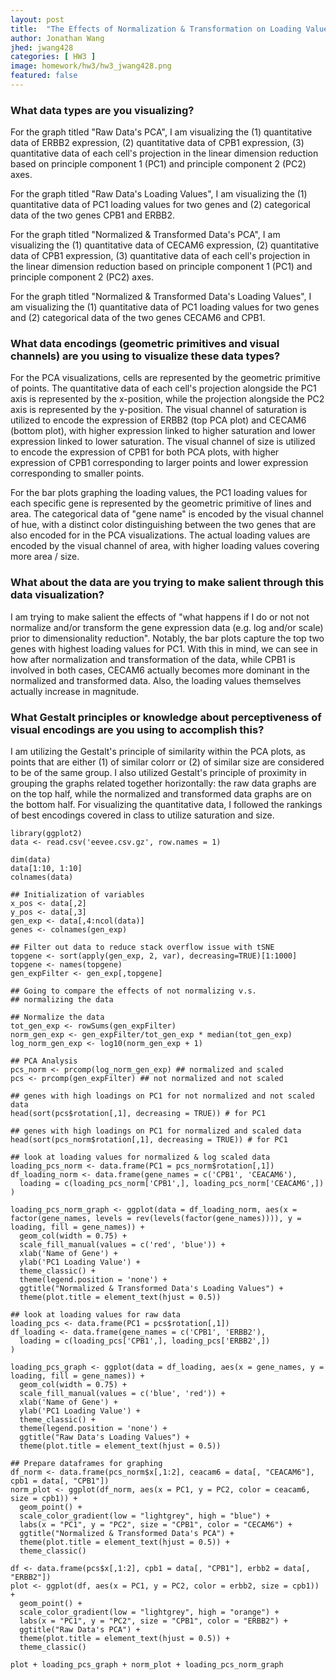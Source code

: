 ```yaml
---
layout: post
title:  "The Effects of Normalization & Transformation on Loading Values for PCA"
author: Jonathan Wang
jhed: jwang428
categories: [ HW3 ]
image: homework/hw3/hw3_jwang428.png
featured: false
---
```


### What data types are you visualizing?
For the graph titled "Raw Data's PCA", I am visualizing the (1) quantitative data of ERBB2 expression, 
(2) quantitative data of CPB1 expression, (3) quantitative data of each cell's projection in the 
linear dimension reduction based on principle component 1 (PC1) and principle component 2 (PC2) axes.

For the graph titled "Raw Data's Loading Values", I am visualizing the (1) quantitative data of PC1 loading
values for two genes and (2) categorical data of the two genes CPB1 and ERBB2.

For the graph titled "Normalized & Transformed Data's PCA", I am visualizing the (1) quantitative data of 
CECAM6 expression, (2) quantitative data of CPB1 expression, (3) quantitative data of each cell's 
projection in the linear dimension reduction based on principle component 1 (PC1) and principle 
component 2 (PC2) axes.

For the graph titled "Normalized & Transformed Data's Loading Values", I am visualizing the (1) 
quantitative data of PC1 loading values for two genes and (2) categorical data of the two genes CECAM6 
and CPB1.

### What data encodings (geometric primitives and visual channels) are you using to visualize these data types?
For the PCA visualizations, cells are represented by the geometric primitive of points. The quantitative
data of each cell's projection alongside the PC1 axis is represented by the x-position, while the projection
alongside the PC2 axis is represented by the y-position. The visual channel of saturation is utilized to 
encode the expression of ERBB2 (top PCA plot) and CECAM6 (bottom plot), with higher expression linked to 
higher saturation and lower expression linked to lower saturation. The visual channel of size is utilized 
to encode the expression of CPB1 for both PCA plots, with higher expression of CPB1 corresponding to larger
points and lower expression corresponding to smaller points.

For the bar plots graphing the loading values, the PC1 loading values for each specific gene is 
represented by the geometric primitive of lines and area. The categorical data of "gene name" is encoded by 
the visual channel of hue, with a distinct color distinguishing between the two genes that are also encoded
for in the PCA visualizations. The actual loading values are encoded by the visual channel of area, with 
higher loading values covering more area / size.

### What about the data are you trying to make salient through this data visualization? 
I am trying to make salient the effects of "what happens if I do or not not normalize and/or transform 
the gene expression data (e.g. log and/or scale) prior to dimensionality reduction". Notably, the bar plots
capture the top two genes with highest loading values for PC1. With this in mind, we can see in how after
normalization and transformation of the data, while CPB1 is involved in both cases, CECAM6 actually becomes
more dominant in the normalized and transformed data. Also, the loading values themselves actually increase 
in magnitude.

### What Gestalt principles or knowledge about perceptiveness of visual encodings are you using to accomplish this?
I am utilizing the Gestalt's principle of similarity within the PCA plots, as points that are either (1) of 
similar colorr or (2) of similar size are considered to be of the same group. I also utilized Gestalt's 
principle of proximity in grouping the graphs related together horizontally: the raw data graphs are on the
top half, while the normalized and transformed data graphs are on the bottom half. For visualizing the 
quantitative data, I followed the rankings of best encodings covered in class to utilize saturation and size.

```{r}
library(ggplot2)
data <- read.csv('eevee.csv.gz', row.names = 1)

dim(data)
data[1:10, 1:10]
colnames(data)

## Initialization of variables
x_pos <- data[,2]
y_pos <- data[,3]
gen_exp <- data[,4:ncol(data)]
genes <- colnames(gen_exp)

## Filter out data to reduce stack overflow issue with tSNE
topgene <- sort(apply(gen_exp, 2, var), decreasing=TRUE)[1:1000]
topgene <- names(topgene)
gen_expFilter <- gen_exp[,topgene]

## Going to compare the effects of not normalizing v.s. 
## normalizing the data

## Normalize the data
tot_gen_exp <- rowSums(gen_expFilter)
norm_gen_exp <- gen_expFilter/tot_gen_exp * median(tot_gen_exp)
log_norm_gen_exp <- log10(norm_gen_exp + 1)

## PCA Analysis
pcs_norm <- prcomp(log_norm_gen_exp) ## normalized and scaled
pcs <- prcomp(gen_expFilter) ## not normalized and not scaled

## genes with high loadings on PC1 for not normalized and not scaled data
head(sort(pcs$rotation[,1], decreasing = TRUE)) # for PC1

## genes with high loadings on PC1 for normalized and scaled data
head(sort(pcs_norm$rotation[,1], decreasing = TRUE)) # for PC1

## look at loading values for normalized & log scaled data 
loading_pcs_norm <- data.frame(PC1 = pcs_norm$rotation[,1])
df_loading_norm <- data.frame(gene_names = c('CPB1', 'CEACAM6'),
  loading = c(loading_pcs_norm['CPB1',], loading_pcs_norm['CEACAM6',])
)

loading_pcs_norm_graph <- ggplot(data = df_loading_norm, aes(x = factor(gene_names, levels = rev(levels(factor(gene_names)))), y = loading, fill = gene_names)) +
  geom_col(width = 0.75) +
  scale_fill_manual(values = c('red', 'blue')) +
  xlab('Name of Gene') +
  ylab('PC1 Loading Value') +
  theme_classic() +
  theme(legend.position = 'none') + 
  ggtitle("Normalized & Transformed Data's Loading Values") +
  theme(plot.title = element_text(hjust = 0.5))

## look at loading values for raw data
loading_pcs <- data.frame(PC1 = pcs$rotation[,1])
df_loading <- data.frame(gene_names = c('CPB1', 'ERBB2'),
  loading = c(loading_pcs['CPB1',], loading_pcs['ERBB2',])
)

loading_pcs_graph <- ggplot(data = df_loading, aes(x = gene_names, y = loading, fill = gene_names)) +
  geom_col(width = 0.75) +
  scale_fill_manual(values = c('blue', 'red')) +
  xlab('Name of Gene') +
  ylab('PC1 Loading Value') +
  theme_classic() +
  theme(legend.position = 'none') + 
  ggtitle("Raw Data's Loading Values") +
  theme(plot.title = element_text(hjust = 0.5))

## Prepare dataframes for graphing
df_norm <- data.frame(pcs_norm$x[,1:2], ceacam6 = data[, "CEACAM6"], cpb1 = data[, "CPB1"]) 
norm_plot <- ggplot(df_norm, aes(x = PC1, y = PC2, color = ceacam6, size = cpb1)) +
  geom_point() +
  scale_color_gradient(low = "lightgrey", high = "blue") +
  labs(x = "PC1", y = "PC2", size = "CPB1", color = "CECAM6") +
  ggtitle("Normalized & Transformed Data's PCA") +
  theme(plot.title = element_text(hjust = 0.5)) + 
  theme_classic()

df <- data.frame(pcs$x[,1:2], cpb1 = data[, "CPB1"], erbb2 = data[, "ERBB2"]) 
plot <- ggplot(df, aes(x = PC1, y = PC2, color = erbb2, size = cpb1)) +
  geom_point() +
  scale_color_gradient(low = "lightgrey", high = "orange") +
  labs(x = "PC1", y = "PC2", size = "CPB1", color = "ERBB2") +
  ggtitle("Raw Data's PCA") +
  theme(plot.title = element_text(hjust = 0.5)) + 
  theme_classic() 

plot + loading_pcs_graph + norm_plot + loading_pcs_norm_graph

```